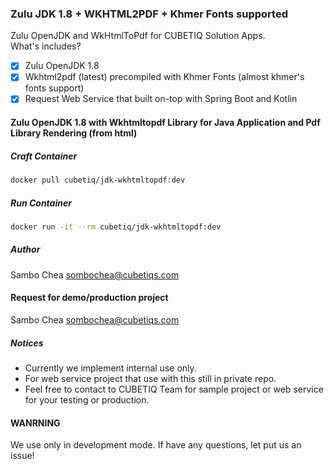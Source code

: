 ### Zulu JDK 1.8 + WKHTML2PDF + Khmer Fonts supported
Zulu OpenJDK and WkHtmlToPdf for CUBETIQ Solution Apps. 
<br />
What's includes?
- [x] Zulu OpenJDK 1.8
- [x] Wkhtml2pdf (latest) precompiled with Khmer Fonts (almost khmer's fonts support)
- [x] Request Web Service that built on-top with Spring Boot and Kotlin
 
#### Zulu OpenJDK 1.8 with Wkhtmltopdf Library for Java Application and Pdf Library Rendering (from html)
##### Craft Container
```sh
docker pull cubetiq/jdk-wkhtmltopdf:dev
```

##### Run Container
```sh
docker run -it --rm cubetiq/jdk-wkhtmltopdf:dev
```

##### Author
Sambo Chea <sombochea@cubetiqs.com>

#### Request for demo/production project
Sambo Chea <sombochea@cubetiqs.com>

##### Notices
- Currently we implement internal use only.
- For web service project that use with this still in private repo.
- Feel free to contact to CUBETIQ Team for sample project or web service for your testing or production.

#### WANRNING
We use only in development mode.
If have any questions, let put us an issue!
